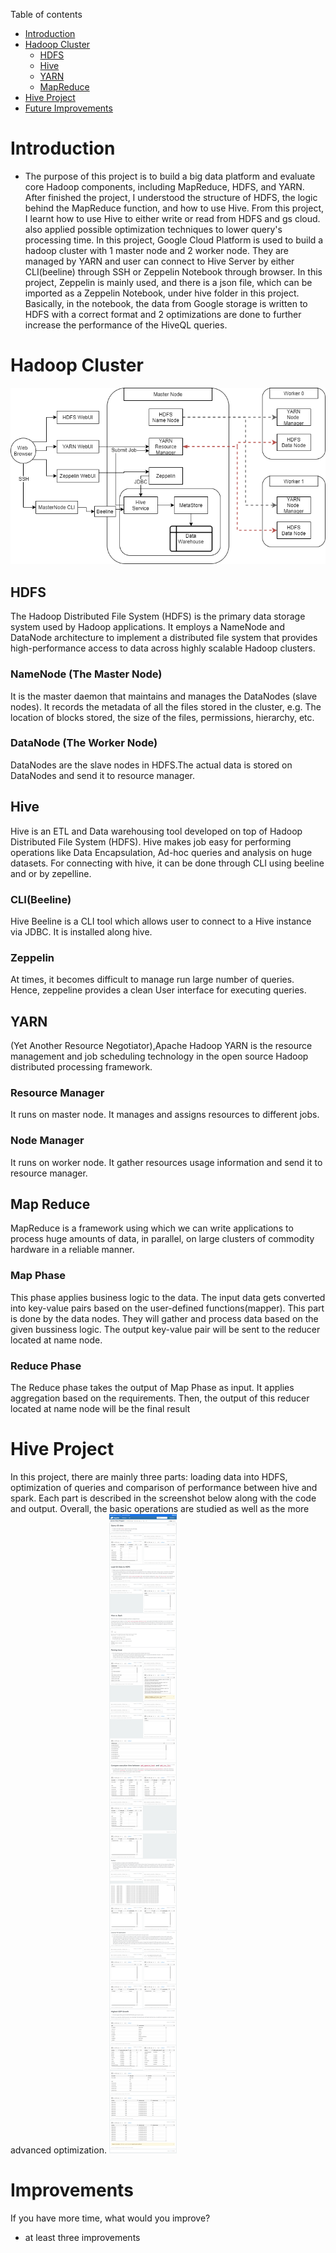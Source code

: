 Table of contents
* [Introduction](#introduction)
* [Hadoop Cluster](#hadoop-cluster)
	- [HDFS](#hdfs)
	- [Hive](#hive)
	- [YARN](#yarn)
	- [MapReduce](#map-reduce)
* [Hive Project](#hive-project)
* [Future Improvements](#future-improvements)

# Introduction
- The purpose of this project is to build a big data platform and evaluate core Hadoop components, including MapReduce, HDFS, and YARN. 
After finished the project, I understood the structure of HDFS, the logic behind the MapReduce function, and how to use Hive. 
From this project, I learnt how to use Hive to either write or read from HDFS and gs cloud. also applied possible optimization techniques to lower query's processing time. 
In this project, Google Cloud Platform is used to build a hadoop cluster with 1 master node and 2 worker node. 
They are managed by YARN and user can connect to Hive Server by either CLI(beeline) through SSH or Zeppelin Notebook through browser. 
In this project, Zeppelin is mainly used, and there is a json file, which can be imported as a Zeppelin Notebook, under hive folder in this project. 
Basically, in the notebook, the data from Google storage is written to HDFS with a correct format and 2 optimizations are done 
to further increase the performance of the HiveQL queries.
 # Hadoop Cluster
![Architecture](/hadoop/assets/architecture.png)
 ## HDFS
 The Hadoop Distributed File System (HDFS) is the primary data storage system used by Hadoop applications. It employs a NameNode and DataNode architecture to implement a distributed file system that provides high-performance access to data across highly scalable Hadoop clusters.   
 ### NameNode (The Master Node)
 It is the master daemon that maintains and manages the DataNodes (slave nodes). It records the metadata of all the files stored in the cluster, e.g. The location of blocks stored, the size of the files, permissions, hierarchy, etc. 
 ### DataNode (The Worker Node)
DataNodes are the slave nodes in HDFS.The actual data is stored on DataNodes and send it to resource manager.
## **Hive**
Hive is an ETL and Data warehousing tool developed on top of Hadoop Distributed File System (HDFS). Hive makes job easy for performing operations like Data Encapsulation, Ad-hoc queries and analysis on huge datasets. For connecting with hive, it can be done through CLI using beeline and or by zepelline.
### CLI(Beeline)
Hive Beeline is a CLI tool which allows user to connect to a Hive instance via JDBC. It is installed along hive. 
### Zeppelin
At times, it becomes difficult to manage run large number of queries. Hence, zeppeline provides a clean User interface for executing queries.
## **YARN** 
(Yet Another Resource Negotiator),Apache Hadoop YARN is the resource management and job scheduling technology in the open source Hadoop distributed processing framework.  
### Resource Manager 
It runs on master node. It manages and assigns resources to different jobs.  
###  Node Manager 
It runs on worker node. It gather resources usage information and send it to resource manager. 
## **Map Reduce**
MapReduce is a framework using which we can write applications to process huge amounts of data, in parallel, on large clusters of commodity hardware in a reliable manner.
### Map Phase
This phase applies business logic to the data. The input data gets converted into key-value pairs based on the user-defined functions(mapper). This part is done by the data nodes. They will gather and process data based on the given bussiness logic. The output key-value pair will be sent to the reducer located at name node.
### Reduce Phase
The Reduce phase takes the output of Map Phase as input. It applies aggregation based on the requirements. Then, the output of this reducer located at name node will be the final result

# Hive Project
In this project, there are mainly three parts: loading data into HDFS, optimization of queries and comparison of performance between hive and spark. Each part is described in the screenshot below along with the code and output. Overall, the basic operations are studied as well as the more advanced optimization.
![Diagram](./assets/Zeppelin.png)  
# Improvements
If you have more time, what would you improve?
- at least three improvements
